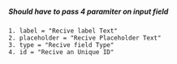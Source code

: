 ##### Should have to pass 4 paramiter on input field

    1. label = "Recive label Text"
    2. placeholder = "Recive Placeholder Text"
    3. type = "Recive field Type"
    4. id = "Recive an Unique ID"
